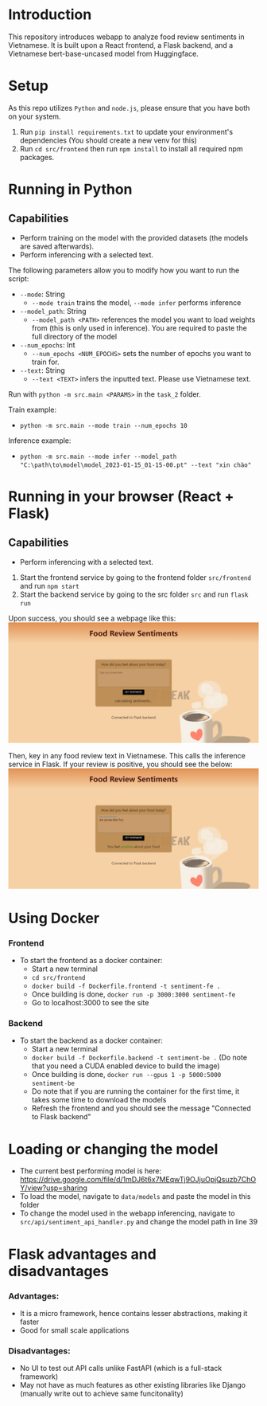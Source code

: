 # Introduction
This repository introduces webapp to analyze food review sentiments in Vietnamese. It is built upon a React frontend, a Flask backend, and a Vietnamese bert-base-uncased model from Huggingface.

# Setup
As this repo utilizes `Python` and `node.js`, please ensure that you have both on your system.
1. Run `pip install requirements.txt` to update your environment's dependencies (You should create a new venv for this)
2. Run `cd src/frontend` then run `npm install` to install all required npm packages.

# Running in Python
## Capabilities
- Perform training on the model with the provided datasets (the models are saved afterwards).
- Perform inferencing with a selected text.

The following parameters allow you to modify how you want to run the script:
- `--mode`: String
    - `--mode train` trains the model, `--mode infer` performs inference
- `--model_path`: String
    - `--model_path <PATH>` references the model you want to load weights from (this is only used in inference). You are required to paste the full directory of the model
- `--num_epochs`: Int
    - `--num_epochs <NUM_EPOCHS>` sets the number of epochs you want to train for.
- `--text`: String
    - `--text <TEXT>` infers the inputted text. Please use Vietnamese text.

Run with `python -m src.main <PARAMS>` in the `task_2` folder.

Train example:
- `python -m src.main --mode train --num_epochs 10`

Inference example:
- `python -m src.main --mode infer --model_path "C:\path\to\model\model_2023-01-15_01-15-00.pt" --text "xin chào"`

# Running in your browser (React + Flask)
## Capabilities
- Perform inferencing with a selected text.

1. Start the frontend service by going to the frontend folder `src/frontend` and run `npm start`
2. Start the backend service by going to the src folder `src` and run `flask run`

Upon success, you should see a webpage like this:
![Landing Page](images/landing_page.png "Landing Page")

Then, key in any food review text in Vietnamese. This calls the inference service in Flask. If your review is positive, you should see the below:
![Inference Example](images/inference_example.png "Inference Example")

# Using Docker
### Frontend
- To start the frontend as a docker container:
    - Start a new terminal
    - `cd src/frontend`
    - `docker build -f Dockerfile.frontend -t sentiment-fe .`
    - Once building is done, `docker run -p 3000:3000 sentiment-fe`
    - Go to localhost:3000 to see the site

### Backend
- To start the backend as a docker container:
    - Start a new terminal
    - `docker build -f Dockerfile.backend -t sentiment-be .` (Do note that you need a CUDA enabled device to build the image)
    - Once building is done, `docker run --gpus 1 -p 5000:5000 sentiment-be` 
    - Do note that if you are running the container for the first time, it takes some time to download the models
    - Refresh the frontend and you should see the message "Connected to Flask backend"

# Loading or changing the model
- The current best performing model is here: https://drive.google.com/file/d/1mDJ6t6x7MEqwTj9OJjuOpjQsuzb7ChOY/view?usp=sharing
- To load the model, navigate to `data/models` and paste the model in this folder
- To change the model used in the webapp inferencing, navigate to `src/api/sentiment_api_handler.py` and change the model path in line 39

# Flask advantages and disadvantages
### Advantages:
- It is a micro framework, hence contains lesser abstractions, making it faster
- Good for small scale applications

### Disadvantages:
- No UI to test out API calls unlike FastAPI (which is a full-stack framework)
- May not have as much features as other existing libraries like Django (manually write out to achieve same funcitonality)
